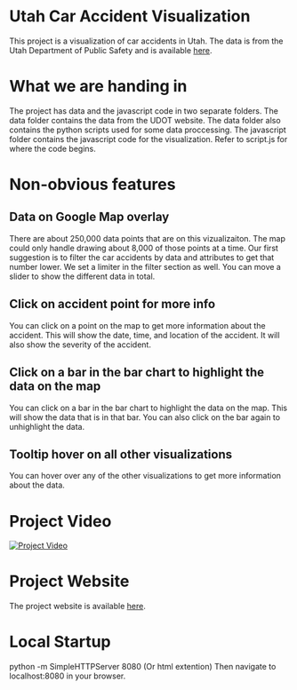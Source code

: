 # Utah Car Accident Visualization

This project is a visualization of car accidents in Utah. The data is from the Utah Department of Public Safety and is available [here](https://www.udot.utah.gov/main/freight-maps-data/traffic-data/traffic-data-archives).

# What we are handing in

The project has data and the javascript code in two separate folders. The data folder contains the data from the UDOT website. The data folder also contains the python scripts used for some data proccessing. The javascript folder contains the javascript code for the visualization. Refer to script.js for where the code begins.

# Non-obvious features

## Data on Google Map overlay
There are about 250,000 data points that are on this vizualizaiton. The map could only handle drawing about 8,000 of those points at a time. Our first suggestion is to filter the car accidents by data and attributes to get that number lower. We set a limiter in the filter section as well. You can move a slider to show the different data in total.

## Click on accident point for more info

You can click on a point on the map to get more information about the accident. This will show the date, time, and location of the accident. It will also show the severity of the accident.

## Click on a bar in the bar chart to highlight the data on the map

You can click on a bar in the bar chart to highlight the data on the map. This will show the data that is in that bar. You can also click on the bar again to unhighlight the data.

## Tooltip hover on all other visualizations

You can hover over any of the other visualizations to get more information about the data. 

# Project Video

<!-- Embed this video https://www.youtube.com/watch?v=_IkwectHK40&ab_channel=AlanBird -->
[![Project Video](https://img.youtube.com/vi/_IkwectHK40/0.jpg)](https://www.youtube.com/watch?v=_IkwectHK40&ab_channel=AlanBird)

# Project Website

The project website is available [here]().


# Local Startup

python -m SimpleHTTPServer 8080 (Or html extention) Then navigate to localhost:8080 in your browser.
